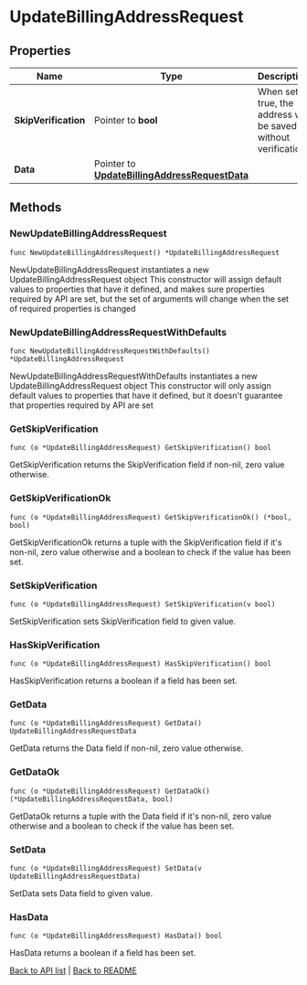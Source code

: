 # UpdateBillingAddressRequest

## Properties

Name | Type | Description | Notes
------------ | ------------- | ------------- | -------------
**SkipVerification** | Pointer to **bool** | When set to true, the address will be saved without verification | [optional] 
**Data** | Pointer to [**UpdateBillingAddressRequestData**](UpdateBillingAddressRequestData.md) |  | [optional] 

## Methods

### NewUpdateBillingAddressRequest

`func NewUpdateBillingAddressRequest() *UpdateBillingAddressRequest`

NewUpdateBillingAddressRequest instantiates a new UpdateBillingAddressRequest object
This constructor will assign default values to properties that have it defined,
and makes sure properties required by API are set, but the set of arguments
will change when the set of required properties is changed

### NewUpdateBillingAddressRequestWithDefaults

`func NewUpdateBillingAddressRequestWithDefaults() *UpdateBillingAddressRequest`

NewUpdateBillingAddressRequestWithDefaults instantiates a new UpdateBillingAddressRequest object
This constructor will only assign default values to properties that have it defined,
but it doesn't guarantee that properties required by API are set

### GetSkipVerification

`func (o *UpdateBillingAddressRequest) GetSkipVerification() bool`

GetSkipVerification returns the SkipVerification field if non-nil, zero value otherwise.

### GetSkipVerificationOk

`func (o *UpdateBillingAddressRequest) GetSkipVerificationOk() (*bool, bool)`

GetSkipVerificationOk returns a tuple with the SkipVerification field if it's non-nil, zero value otherwise
and a boolean to check if the value has been set.

### SetSkipVerification

`func (o *UpdateBillingAddressRequest) SetSkipVerification(v bool)`

SetSkipVerification sets SkipVerification field to given value.

### HasSkipVerification

`func (o *UpdateBillingAddressRequest) HasSkipVerification() bool`

HasSkipVerification returns a boolean if a field has been set.

### GetData

`func (o *UpdateBillingAddressRequest) GetData() UpdateBillingAddressRequestData`

GetData returns the Data field if non-nil, zero value otherwise.

### GetDataOk

`func (o *UpdateBillingAddressRequest) GetDataOk() (*UpdateBillingAddressRequestData, bool)`

GetDataOk returns a tuple with the Data field if it's non-nil, zero value otherwise
and a boolean to check if the value has been set.

### SetData

`func (o *UpdateBillingAddressRequest) SetData(v UpdateBillingAddressRequestData)`

SetData sets Data field to given value.

### HasData

`func (o *UpdateBillingAddressRequest) HasData() bool`

HasData returns a boolean if a field has been set.


[Back to API list](../README.md#documentation-for-api-endpoints) | [Back to README](../README.md)



